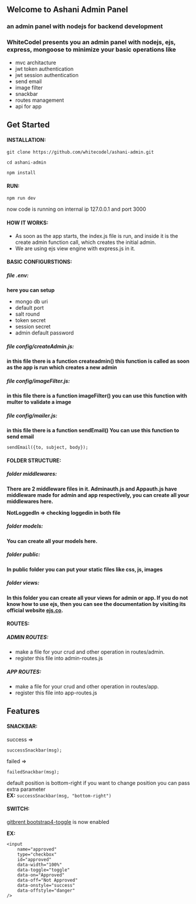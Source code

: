 ## Welcome to Ashani Admin Panel

### an admin panel with nodejs for backend development

### WhiteCodel presents you an admin panel with nodejs, ejs, express, mongoose to minimize your basic operations like

-   mvc architacture
-   jwt token authentication
-   jwt session authentication
-   send email
-   image filter
-   snackbar
-   routes management
-   api for app

## Get Started

#### INSTALLATION:

    git clone https://github.com/whitecodel/ashani-admin.git

    cd ashani-admin

    npm install

#### RUN:

    npm run dev

now code is running on internal ip 127.0.0.1 and port 3000

#### HOW IT WORKS:

-   As soon as the app starts, the index.js file is run, and inside it is the create admin function call, which creates the initial admin.
-   We are using ejs view engine with express.js in it.

#### BASIC CONFIGURSTIONS:

##### **file .env:**

**here you can setup**

-   mongo db uri
-   default port
-   salt round
-   token secret
-   session secret
-   admin default password

##### **file config/createAdmin.js:**

**in this file there is a function createadmin() this function is called as soon as the app is run which creates a new admin**

##### **file config/imageFilter.js:**

**in this file there is a function imageFilter() you can use this function with multer to validate a image**

##### **file config/mailer.js:**

**in this file there is a function sendEmail() You can use this function to send email**

    sendEmail({to, subject, body});

#### FOLDER STRUCTURE:

##### **folder middlewares:**

**There are 2 middleware files in it. Adminauth.js and Appauth.js have middleware made for admin and app respectively, you can create all your middlewares here.**

**NotLoggedIn => checking loggedin in both file**

##### **folder models:**

**You can create all your models here.**

##### **folder public:**

**In public folder you can put your static files like css, js, images**

##### **folder views:**

**In this folder you can create all your views for admin or app. If you do not know how to use ejs, then you can see the documentation by visiting its official website [ejs.co](https://ejs.co/).**

#### ROUTES:

##### **ADMIN ROUTES:**

-   make a file for your crud and other operation in routes/admin.
-   register this file into admin-routes.js

##### **APP ROUTES:**

-   make a file for your crud and other operation in routes/app.
-   register this file into app-routes.js

## Features

#### SNACKBAR:

success =>

    successSnackbar(msg);

failed =>

    failedSnackbar(msg);

default position is bottom-right if you want to change position you can pass extra parameter  
**EX:** `successSnackbar(msg, "bottom-right")`

#### SWITCH:

[gitbrent bootstrap4-toggle](https://gitbrent.github.io/bootstrap4-toggle/) is now enabled

**EX:**

    <input
        name="approved"
        type="checkbox"
        id="approved"
        data-width="100%"
        data-toggle="toggle"
        data-on="Approved"
        data-off="Not Approved"
        data-onstyle="success"
        data-offstyle="danger"
    />

